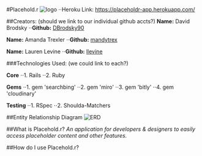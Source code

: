#Placehold.r
![logo](http://i.imgur.com/X9WVOuG.png?1)
⋅⋅Heroku Link: https://placeholdr-app.herokuapp.com/

##Creators: (should we link to our individual github accts?)
**Name:** David Brodsky
⋅⋅**Github:** [DBrodsky90](https://github.com/DBrodsky90)

**Name:** Amanda Trexler
⋅⋅**Github:** [mandytrex](https://github.com/mandytrex)

**Name:** Lauren Levine
⋅⋅**Github:** [llevine](https://github.com/llevine)

###Technologies Used: (we could link to each?)

**Core**
⋅⋅1. Rails
⋅⋅2. Ruby

**Gems**
⋅⋅1. gem 'searchbing'
⋅⋅2. gem 'miro'
⋅⋅3. gem 'bitly'
⋅⋅4. gem 'cloudinary'

**Testing**
⋅⋅1. RSpec
⋅⋅2. Shoulda-Matchers


##Entity Relationship Diagram 
![ERD](http://i.imgur.com/REohJ9O.png)

##What is Placehold.r?
*An application for developers & designers to easily access placeholder content and other features.*

##How do I use Placehold.r?



